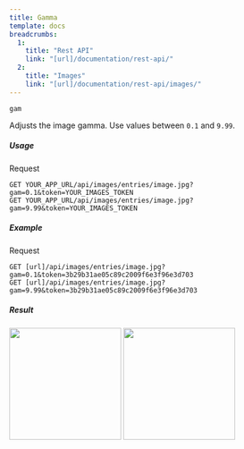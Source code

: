 ```yaml
---
title: Gamma
template: docs
breadcrumbs:
  1:
    title: "Rest API"
    link: "[url]/documentation/rest-api/"
  2:
    title: "Images"
    link: "[url]/documentation/rest-api/images/"
---
```


`gam`

Adjusts the image gamma. Use values between `0.1` and `9.99`.

##### Usage

<div class="file-header">Request</div>

```http
GET YOUR_APP_URL/api/images/entries/image.jpg?gam=0.1&token=YOUR_IMAGES_TOKEN
GET YOUR_APP_URL/api/images/entries/image.jpg?gam=9.99&token=YOUR_IMAGES_TOKEN
```

##### Example

<div class="file-header">Request</div>

```http
GET [url]/api/images/entries/image.jpg?gam=0.1&token=3b29b31ae05c89c2009f6e3f96e3d703
GET [url]/api/images/entries/image.jpg?gam=9.99&token=3b29b31ae05c89c2009f6e3f96e3d703
```

##### Result

<img width="200" class="inline" src="[url]/api/images/entries/image.jpg?gam=0.1&token=3b29b31ae05c89c2009f6e3f96e3d703">
<img width="200" class="inline" src="[url]/api/images/entries/image.jpg?gam=9.99&token=3b29b31ae05c89c2009f6e3f96e3d703">
